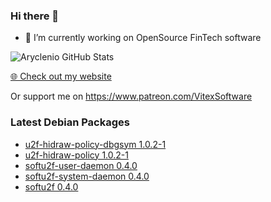 ### Hi there 👋

- 🔭 I’m currently working on OpenSource FinTech software


![Aryclenio GitHub Stats](https://github-readme-stats.vercel.app/api?username=Vitexus&show_icons=true)


<p><a href="https://vitexsoftware.cz">🌐 Check out my website</a></p>

Or support me on https://www.patreon.com/VitexSoftware


### Latest Debian Packages
<!-- DEBIAN-PACKAGES-LIST:START -->
- [u2f-hidraw-policy-dbgsym 1.0.2-1](https://vitexsoftware.cz/package.php?package=u2f-hidraw-policy-dbgsym)
- [u2f-hidraw-policy 1.0.2-1](https://vitexsoftware.cz/package.php?package=u2f-hidraw-policy)
- [softu2f-user-daemon 0.4.0](https://vitexsoftware.cz/package.php?package=softu2f-user-daemon)
- [softu2f-system-daemon 0.4.0](https://vitexsoftware.cz/package.php?package=softu2f-system-daemon)
- [softu2f 0.4.0](https://vitexsoftware.cz/package.php?package=softu2f)
<!-- DEBIAN-PACKAGES-LIST:END -->


<!--
**Vitexus/Vitexus** is a ✨ _special_ ✨ repository because its `README.md` (this file) appears on your GitHub profile.

Here are some ideas to get you started:

- 🌱 I’m currently learning ...
- 👯 I’m looking to collaborate on ...
- 🤔 I’m looking for help with ...
- 💬 Ask me about ...
- 📫 How to reach me: ...
- 😄 Pronouns: ...
- ⚡ Fun fact: ...
-->
